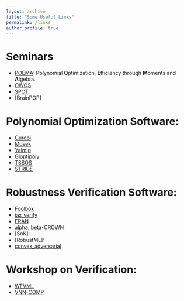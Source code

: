 ```yaml
---
layout: archive
title: "Some Useful Links"
permalink: /links
author_profile: true
---
```


Seminars
======
* [POEMA](http://poema-network.eu/index.php): **P**olynomial **O**ptimization, **E**fficiency through **M**oments and **A**lgebra.
* [OWOS]().
* [SPOT]().
* [BrainPOP]

Polynomial Optimization Software:
======
* [Gurobi]()
* [Mosek]()
* [Yalmip]()
* [Gloptipoly]()
* [TSSOS]()
* [STRIDE]()

Robustness Verification Software:
======
* [Foolbox]()
* [jax_verify]()
* [ERAN]()
* [alpha, beta-CROWN]()
* [SoK]:
* [RobustML]:
* [convex_adversarial]()

Workshop on Verification:
======
* [WFVML]()
* [VNN-COMP]()
